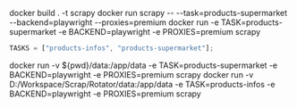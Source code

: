 docker build . -t scrapy
docker run scrapy -- --task=products-supermarket --backend=playwright --proxies=premium
docker run -e TASK=products-supermarket -e BACKEND=playwright -e PROXIES=premium scrapy

```js
TASKS = ["products-infos", "products-supermarket"];
```

docker run -v ${pwd}/data:/app/data -e TASK=products-supermarket -e BACKEND=playwright -e PROXIES=premium scrapy
docker run -v D:/Workspace/Scrap/Rotator/data:/app/data -e TASK=products-infos -e BACKEND=playwright -e PROXIES=premium scrapy
